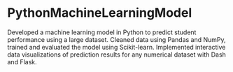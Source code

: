 # PythonMachineLearningModel

Developed a machine learning model in Python to predict student performance using a large dataset.
Cleaned data using Pandas and NumPy, trained and evaluated the model using Scikit-learn.
Implemented interactive data visualizations of prediction results for any numerical dataset with Dash and Flask.     
